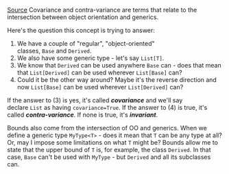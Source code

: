 [Source](https://stackoverflow.com/a/61737894)
Covariance and contra-variance are terms that relate to the intersection between object orientation and generics.

Here's the question this concept is trying to answer:

1. We have a couple of "regular", "object-oriented" classes, `Base` and `Derived`.
2. We also have some generic type - let's say `List[T]`.
3. We know that `Derived` can be used anywhere `Base` can - does that mean that `List[Derived]` can be used wherever `List[Base]` can?
4. Could it be the other way around? Maybe it's the reverse direction and now `List[Base]` can be used wherever `List[Derived]` can?

If the answer to (3) is yes, it's called _**covariance**_ and we'll say declare `List` as having `covariance=True`. If the answer to (4) is true, it's called _**contra-variance**_. If none is true, it's _**invariant**_.

Bounds also come from the intersection of OO and generics. When we define a generic type `MyType<T>` - does it mean that `T` can be any type at all? Or, may I impose some limitations on what `T` might be? Bounds allow me to state that the upper bound of `T` is, for example, the class `Derived`. In that case, `Base` can't be used with `MyType` - but `Derived` and all its subclasses can.